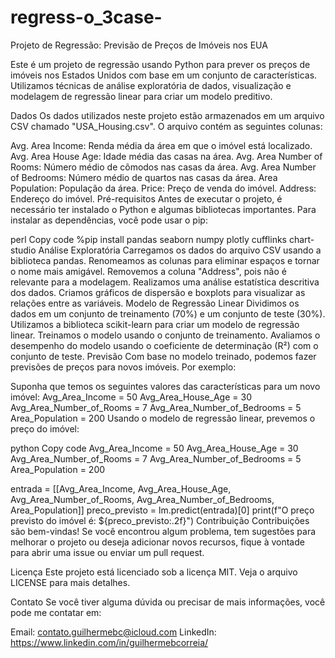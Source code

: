 # regress-o_3case-

Projeto de Regressão: Previsão de Preços de Imóveis nos EUA

Este é um projeto de regressão usando Python para prever os preços de imóveis nos Estados Unidos com base em um conjunto de características. Utilizamos técnicas de análise exploratória de dados, visualização e modelagem de regressão linear para criar um modelo preditivo.

Dados
Os dados utilizados neste projeto estão armazenados em um arquivo CSV chamado "USA_Housing.csv". O arquivo contém as seguintes colunas:

Avg. Area Income: Renda média da área em que o imóvel está localizado.
Avg. Area House Age: Idade média das casas na área.
Avg. Area Number of Rooms: Número médio de cômodos nas casas da área.
Avg. Area Number of Bedrooms: Número médio de quartos nas casas da área.
Area Population: População da área.
Price: Preço de venda do imóvel.
Address: Endereço do imóvel.
Pré-requisitos
Antes de executar o projeto, é necessário ter instalado o Python e algumas bibliotecas importantes. Para instalar as dependências, você pode usar o pip:

perl
Copy code
%pip install pandas seaborn numpy plotly cufflinks chart-studio
Análise Exploratória
Carregamos os dados do arquivo CSV usando a biblioteca pandas.
Renomeamos as colunas para eliminar espaços e tornar o nome mais amigável.
Removemos a coluna "Address", pois não é relevante para a modelagem.
Realizamos uma análise estatística descritiva dos dados.
Criamos gráficos de dispersão e boxplots para visualizar as relações entre as variáveis.
Modelo de Regressão Linear
Dividimos os dados em um conjunto de treinamento (70%) e um conjunto de teste (30%).
Utilizamos a biblioteca scikit-learn para criar um modelo de regressão linear.
Treinamos o modelo usando o conjunto de treinamento.
Avaliamos o desempenho do modelo usando o coeficiente de determinação (R²) com o conjunto de teste.
Previsão
Com base no modelo treinado, podemos fazer previsões de preços para novos imóveis. Por exemplo:

Suponha que temos os seguintes valores das características para um novo imóvel:
Avg_Area_Income = 50
Avg_Area_House_Age = 30
Avg_Area_Number_of_Rooms = 7
Avg_Area_Number_of_Bedrooms = 5
Area_Population = 200
Usando o modelo de regressão linear, prevemos o preço do imóvel:

python
Copy code
Avg_Area_Income = 50
Avg_Area_House_Age = 30
Avg_Area_Number_of_Rooms = 7
Avg_Area_Number_of_Bedrooms = 5
Area_Population = 200

entrada = [[Avg_Area_Income, Avg_Area_House_Age, Avg_Area_Number_of_Rooms, Avg_Area_Number_of_Bedrooms, Area_Population]]
preco_previsto = lm.predict(entrada)[0]
print(f"O preço previsto do imóvel é: ${preco_previsto:.2f}")
Contribuição
Contribuições são bem-vindas! Se você encontrou algum problema, tem sugestões para melhorar o projeto ou deseja adicionar novos recursos, fique à vontade para abrir uma issue ou enviar um pull request.

Licença
Este projeto está licenciado sob a licença MIT. Veja o arquivo LICENSE para mais detalhes.

Contato
Se você tiver alguma dúvida ou precisar de mais informações, você pode me contatar em:

Email: contato.guilhermebc@icloud.com
LinkedIn: https://www.linkedin.com/in/guilhermebcorreia/
